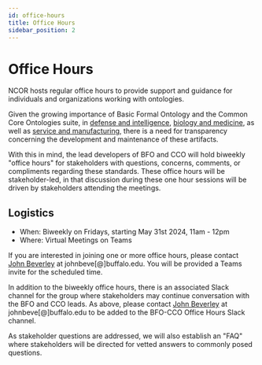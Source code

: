 ```yaml
---
id: office-hours
title: Office Hours
sidebar_position: 2
---
```


# Office Hours

NCOR hosts regular office hours to provide support and guidance for individuals and organizations working with ontologies.

Given the growing importance of Basic Formal Ontology and the Common Core Ontologies suite, in [defense and intelligence](https://www.buffalo.edu/cas/philosophy/news/latestnews/smith-top-level-ontologies.html), [biology and medicine](https://obofoundry.org/), as well as [service and manufacturing](https://spec.industrialontologies.org/iof/), there is a need for transparency concerning the development and maintenance of these artifacts.

With this in mind, the lead developers of BFO and CCO will hold biweekly "office hours" for stakeholders with questions, concerns, comments, or compliments regarding these standards. These office hours will be stakeholder-led, in that discussion during these one hour sessions will be driven by stakeholders attending the meetings.

## Logistics

* When: Biweekly on Fridays, starting May 31st 2024, 11am - 12pm
* Where: Virtual Meetings on Teams

If you are interested in joining one or more office hours, please contact [John Beverley](https://johnbeverley.com/) at johnbeve[@]buffalo.edu. You will be provided a Teams invite for the scheduled time.

In addition to the biweekly office hours, there is an associated Slack channel for the group where stakeholders may continue conversation with the BFO and CCO leads. As above, please contact [John Beverley](https://johnbeverley.com/) at johnbeve[@]buffalo.edu to be added to the BFO-CCO Office Hours Slack channel.

As stakeholder questions are addressed, we will also establish an "FAQ" where stakeholders will be directed for vetted answers to commonly posed questions.